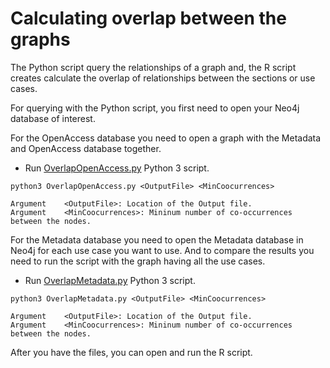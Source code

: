 # Calculating overlap between the graphs

The Python script query the relationships of a graph and, the R script creates calculate the overlap of relationships between the sections or use cases.

For querying with the Python script, you first need to open your Neo4j database of interest.

For the OpenAccess database you need to open a graph with the Metadata and OpenAccess database together.

- Run [OverlapOpenAccess.py](OverlapOpenAccess.py) Python 3 script.

```
python3 OverlapOpenAccess.py <OutputFile> <MinCoocurrences>

Argument    <OutputFile>: Location of the Output file.
Argument    <MinCoocurrences>: Mininum number of co-occurrences between the nodes.

```

For the Metadata database you need to open the Metadata database in Neo4j for each use case you want to use. And to compare the results you need to run the script with the graph having all the use cases.

- Run [OverlapMetadata.py](OverlapMetadata.py) Python 3 script.

```
python3 OverlapMetadata.py <OutputFile> <MinCoocurrences>

Argument    <OutputFile>: Location of the Output file.
Argument    <MinCoocurrences>: Mininum number of co-occurrences between the nodes.

```

After you have the files, you can open and run the R script.

